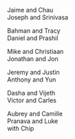 Jaime and Chau  
Joseph and Srinivasa  

Bahman and Tracy  
Daniel and Prashil  

Mike and Christiaan  
Jonathan and Jon  

Jeremy and Justin  
Anthony and Yun  

Dasha and Vijeth  
Victor and Carles  

Aubrey and Camille  
Pranava and Luke  
 with Chip  
  
